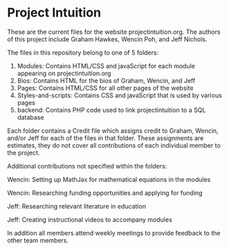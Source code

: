 # Project Intuition

These are the current files for the website projectintuition.org.  The authors of this project include Graham Hawkes, Wencin Poh, and Jeff Nichols. 

The files in this repository belong to one of 5 folders:

1. Modules: Contains HTML/CSS and javaScript for each module appearing on projectintuition.org
2. Bios: Contains HTML for the bios of Graham, Wencin, and Jeff
3. Pages: Contains HTML/CSS for all other pages of the website
4. Styles-and-scripts: Contains CSS and javaScript that is used by various pages
5. backend: Contains PHP code used to link projectintuition to a SQL database

Each folder contains a Credit file which assigns credit to Graham, Wencin, and/or Jeff for each of the files in that folder.  These assignments are estimates, they do not cover all contributions of each individual member to the project. 

Additional contributions not specified within the folders:

Wencin: Setting up MathJax for mathematical equations in the modules

Wencin: Researching funding opportunities and applying for funding

Jeff: Researching relevant literature in education

Jeff: Creating instructional videos to accompany modules

In addition all members attend weekly meetings to provide feedback to the other team members.



